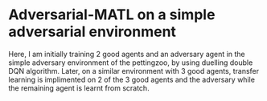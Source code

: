 # Adversarial-MATL on a simple adversarial environment

Here, I am initially training 2  good agents and an adversary agent in the simple adversary environment of the pettingzoo, by using duelling double DQN algorithm. Later,  on a similar environment with 3 good agents, transfer learning is implimented on 2 of the 3 good agents and the adversary while the remaining agent is learnt from scratch. 
